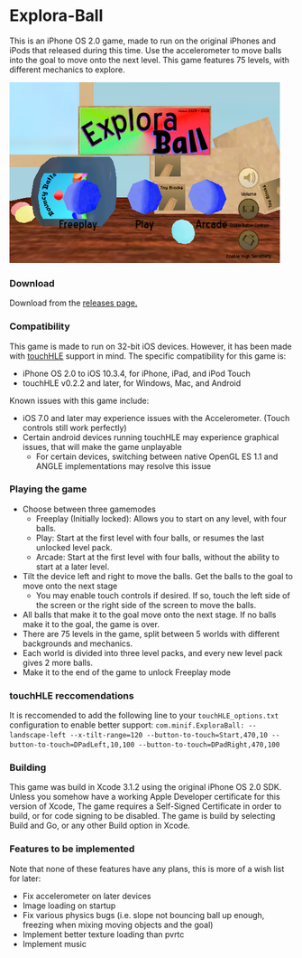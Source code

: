 # Explora-Ball
This is an iPhone OS 2.0 game, made to run on the original iPhones and iPods that released during this time. Use the accelerometer to move balls into the goal to move onto the next level. This game features 75 levels, with different mechanics to explore.

![Explora Ball Title Screen](https://raw.githubusercontent.com/minif/Explora-Ball/refs/heads/main/Screenshots/Title.PNG)

### Download
Download from the [releases page.](https://github.com/minif/Explora-Ball/releases)

### Compatibility
This game is made to run on 32-bit iOS devices. However, it has been made with [touchHLE](https://touchhle.org) support in mind. The specific compatibility for this game is:
- iPhone OS 2.0 to iOS 10.3.4, for iPhone, iPad, and iPod Touch
- touchHLE v0.2.2 and later, for Windows, Mac, and Android

Known issues with this game include:
- iOS 7.0 and later may experience issues with the Accelerometer. (Touch controls still work perfectly)
- Certain android devices running touchHLE may experience graphical issues, that will make the game unplayable
  - For certain devices, switching between native OpenGL ES 1.1 and ANGLE implementations may resolve this issue

### Playing the game
- Choose between three gamemodes
  - Freeplay (Initially locked): Allows you to start on any level, with four balls.
  - Play: Start at the first level with four balls, or resumes the last unlocked level pack.
  - Arcade: Start at the first level with four balls, without the ability to start at a later level.
- Tilt the device left and right to move the balls. Get the balls to the goal to move onto the next stage
  - You may enable touch controls if desired. If so, touch the left side of the screen or the right side of the screen to move the balls.
- All balls that make it to the goal move onto the next stage. If no balls make it to the goal, the game is over.
- There are 75 levels in the game, split between 5 worlds with different backgrounds and mechanics.
- Each world is divided into three level packs, and every new level pack gives 2 more balls.
- Make it to the end of the game to unlock Freeplay mode

### touchHLE reccomendations
It is reccomended to add the following line to your `touchHLE_options.txt` configuration to enable better support:
`com.minif.ExploraBall: --landscape-left --x-tilt-range=120 --button-to-touch=Start,470,10 --button-to-touch=DPadLeft,10,100 --button-to-touch=DPadRight,470,100`

### Building 
This game was build in Xcode 3.1.2 using the original iPhone OS 2.0 SDK. Unless you somehow have a working Apple Developer certificate for this version of Xcode, The game requires a Self-Signed Certificate in order to build, or for code signing to be disabled. The game is build by selecting Build and Go, or any other Build option in Xcode. 

### Features to be implemented 
Note that none of these features have any plans, this is more of a wish list for later:
- Fix accelerometer on later devices
- Image loading on startup
- Fix various physics bugs (i.e. slope not bouncing ball up enough, freezing when mixing moving objects and the goal)
- Implement better texture loading than pvrtc
- Implement music

